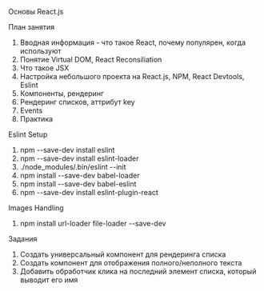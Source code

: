Основы React.js

План занятия
1. Вводная информация - что такое React, почему популярен, когда используют
2. Понятие Virtual DOM, React Reconsiliation
3. Что такое JSX
5. Настройка небольшого проекта на React.js, NPM, React Devtools, Eslint
6. Компоненты, рендеринг
7. Рендеринг списков, аттрибут key
8. Events
9. Практика

Eslint Setup
1. npm --save-dev install eslint
2. npm --save-dev install eslint-loader
3. ./node_modules/.bin/eslint --init
4. npm install --save-dev babel-loader
5. npm install --save-dev babel-eslint
6. npm --save-dev install eslint-plugin-react

Images Handling
1. npm install url-loader file-loader --save-dev

Задания
1. Создать универсальный компонент для рендеринга списка
2. Создать компонент для отображения полного/неполного текста
3. Добавить обработчик клика на последний элемент списка, который выводит его имя